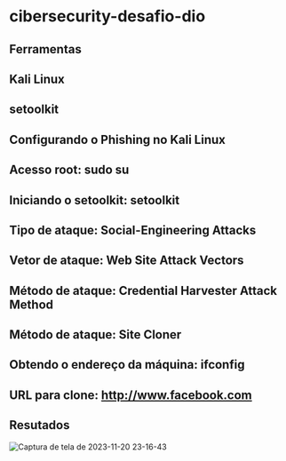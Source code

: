 # cibersecurity-desafio-dio

## Ferramentas

## Kali Linux
## setoolkit

## Configurando o Phishing no Kali Linux

## Acesso root: sudo su

## Iniciando o setoolkit: setoolkit

## Tipo de ataque: Social-Engineering Attacks

## Vetor de ataque: Web Site Attack Vectors

## Método de ataque: Credential Harvester Attack Method 

## Método de ataque: Site Cloner

## Obtendo o endereço da máquina: ifconfig

## URL para clone: http://www.facebook.com

## Resutados
![Captura de tela de 2023-11-20 23-16-43](https://github.com/Baxtter21/cibersecurity-desafio-dio/assets/104280965/b0f0047c-f0a0-4614-9d52-c25c84943a35)
